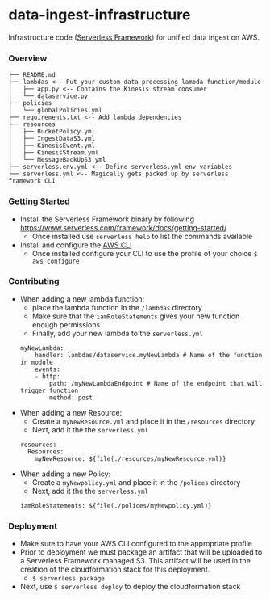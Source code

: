 # data-ingest-infrastructure
Infrastructure code ([Serverless Framework](https://www.serverless.com/framework/docs/)) for unified data ingest on AWS.

### Overview
```
├── README.md
├── lambdas <-- Put your custom data processing lambda function/module
│   ├── app.py <-- Contains the Kinesis stream consumer
│   └── dataservice.py 
├── policies
│   └── globalPolicies.yml
├── requirements.txt <-- Add lambda dependencies
├── resources
│   ├── BucketPolicy.yml
│   ├── IngestDataS3.yml
│   ├── KinesisEvent.yml
│   ├── KinesisStream.yml
│   └── MessageBackUpS3.yml
├── serverless.env.yml <-- Define serverless.yml env variables
└── serverless.yml <-- Magically gets picked up by serverless framework CLI
```
### Getting Started
- Install the Serverless Framework binary by following https://www.serverless.com/framework/docs/getting-started/
    - Once installed use `serverless help` to list the commands available
- Install and configure the [AWS CLI](https://docs.aws.amazon.com/cli/latest/userguide/install-cliv2.html)
    - Once installed configure your CLI to use the profile of your choice `$ aws configure`
### Contributing
- When adding a new lambda function:
    - place the lambda function in the `/lambdas` directory
    - Make sure that the `iamRoleStatements` gives your new function enough permissions
    - Finally, add your new lambda to the `serverless.yml`
    ```
    myNewLambda:
        handler: lambdas/dataservice.myNewLambda # Name of the function in module
        events:
        - http:
            path: /myNewLambdaEndpoint # Name of the endpoint that will trigger function
            method: post
    ```
- When adding a new Resource:
    - Create a `myNewResource.yml` and place it in the `/resources` directory
    - Next, add it the the `serverless.yml` 
    ```
    resources:
      Resources:
        myNewResource: ${file(./resources/myNewResource.yml)}

    ```
- When adding a new Policy:
    - Create a `myNewpolicy.yml` and place it in the `/polices` directory
    - Next, add it the the `serverless.yml` 
    ```
    iamRoleStatements: ${file(./polices/myNewpolicy.yml)}
    ```


### Deployment
- Make sure to have your AWS CLI configured to the appropriate profile
- Prior to deployment we must package an artifact that will be uploaded to a Serverless Framework managed S3. This artifact will be used in the creation of the cloudformation stack for this deployment.
    - `$ serverless package`
- Next, use `$ serverless deploy` to deploy the cloudformation stack


